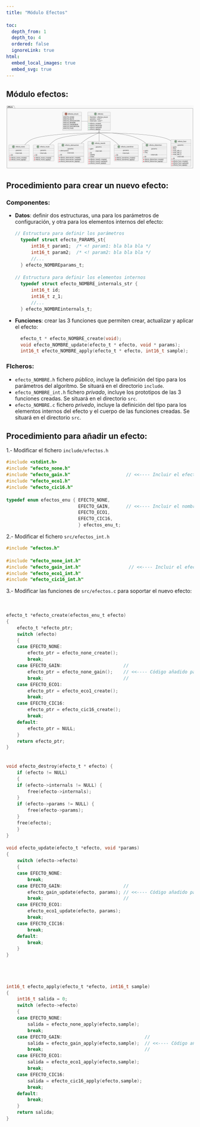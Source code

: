 ```yaml
---
title: "Módulo Efectos"

toc:
  depth_from: 1
  depth_to: 4
  ordered: false
  ignoreLink: true
html:
  embed_local_images: true
  embed_svg: true
---
```


## Módulo efectos:

![](classes.svg)

## Procedimiento para crear un nuevo efecto:

### Componentes:

- **Datos**: definir dos estructuras, una para los parámetros de configuración, y otra para los elementos internos del efecto:
  ```c
  // Estructura para definir los parámetros 
    typedef struct efecto_PARAMS_st{
        int16_t param1;  /* <! param1: bla bla bla */
        int16_t param2;  /* <! param2: bla bla bla */
        //...
    } efecto_NOMBREparams_t;
 
  // Estructura para definir los elementos internos
    typedef struct efecto_NOMBRE_internals_str {
        int16_t id;
        int16_t z_1;
        //...
    } efecto_NOMBREinternals_t;

  ```
- **Funciones**: crear las 3 funciones que permiten crear, actualizar y aplicar el efecto:
  ```c 
    efecto_t * efecto_NOMBRE_create(void);
    void efecto_NOMBRE_update(efecto_t * efecto, void * params);
    int16_t efecto_NOMBRE_apply(efecto_t * efecto, int16_t sample);
  ```

### FIcheros:
- `efecto_NOMBRE.h` fichero *público*, incluye la definición del tipo para los parámetros del algoritmo. Se situará en el directorio `include`.
- `efecto_NOMBRE_int.h` fichero *privado*, incluye los prototipos de las 3 funciones creadas. Se situará en el directorio `src`.
- `efecto_NOMBRE.c` fichero *privedo*, incluye la definición del tipo para los elementos internos del efecto y el cuerpo de las funciones creadas. Se situará en el directorio `src`.

## Procedimiento para añadir un efecto:

1.- Modificar el fichero `include/efectos.h`

```c
#include <stdint.h>
#include "efecto_none.h"
#include "efecto_gain.h"                     // <<---- Incluir el efecto_NOMBRE.h
#include "efecto_eco1.h"
#include "efecto_cic16.h"

typedef enum efectos_enu { EFECTO_NONE, 
                           EFECTO_GAIN,      // <<---- Incluir el nombre del efecto
                           EFECTO_ECO1,
                           EFECTO_CIC16,
                           } efectos_enu_t;
```

2.- Modificar el fichero `src/efectos_int.h`

```c
#include "efectos.h"

#include "efecto_none_int.h"
#include "efecto_gain_int.h"                  // <<---- Incluir el efecto_NOMBRE_int.h
#include "efecto_eco1_int.h"
#include "efecto_cic16_int.h"

```

3.- Modificar las funciones de `src/efectos.c` para soportar el nuevo efecto:

```c 


efecto_t *efecto_create(efectos_enu_t efecto)
{
    efecto_t *efecto_ptr;
    switch (efecto)
    {
    case EFECTO_NONE:
        efecto_ptr = efecto_none_create();
        break;
    case EFECTO_GAIN:                       //
        efecto_ptr = efecto_none_gain();    // <<---- Código añadido para el nuevo efecto
        break;                              //
    case EFECTO_ECO1:
        efecto_ptr = efecto_eco1_create();
        break;
    case EFECTO_CIC16:
        efecto_ptr = efecto_cic16_create();
        break;
    default:
        efecto_ptr = NULL;
    }
    return efecto_ptr;
}


void efecto_destroy(efecto_t * efecto) {
    if (efecto != NULL)
    {
    if (efecto->internals != NULL) {
        free(efecto->internals);
    }
    if (efecto->params != NULL) {
        free(efecto->params);
    }
    free(efecto);
    }
}

void efecto_update(efecto_t *efecto, void *params)
{
    switch (efecto->efecto)
    {
    case EFECTO_NONE:
        break;
    case EFECTO_GAIN:                       //
        efecto_gain_update(efecto, params); // <<---- Código añadido para el nuevo efecto
        break;                              //
    case EFECTO_ECO1:
        efecto_eco1_update(efecto, params);
        break;
    case EFECTO_CIC16:
        break;
    default:
        break;
    }
}




int16_t efecto_apply(efecto_t *efecto, int16_t sample)
{
    int16_t salida = 0;
    switch (efecto->efecto)
    {
    case EFECTO_NONE:
        salida = efecto_none_apply(efecto,sample);
        break;
    case EFECTO_GAIN:                               //
        salida = efecto_gain_apply(efecto,sample);  // <<---- Código añadido para el nuevo efecto
        break;                                      //
    case EFECTO_ECO1:
        salida = efecto_eco1_apply(efecto,sample);
        break;
    case EFECTO_CIC16:
        salida = efecto_cic16_apply(efecto,sample);
        break;
    default:
        break;
    }
    return salida;
}

```








